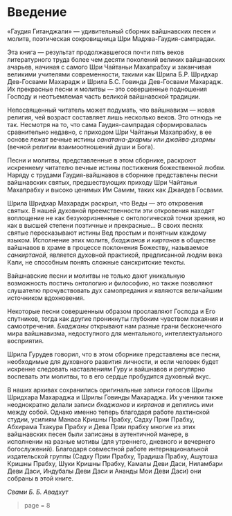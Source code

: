 # Введение

«Гаудия Гитанджали» — удивительный сборник вайшнавских песен и молитв, поэтическая сокровищница Шри Мадхва-Гаудия-сампрадаи.

Эта книга — результат продолжавшегося почти пять веков литературного труда более чем десяти поколений великих вайшнавских ачарьев, начиная с самого Шри Чайтаньи Махапрабху и заканчивая великими учителями современности, такими как Шрила Б.Р. Шридхар Дев-Госвами Махарадж и Шрила Б.С. Говинда Дев-Госвами Махарадж. Их прекрасные песни и молитвы — это совершенные подношения Господу и неотъемлемая часть великой вайшнавской традиции.

Непосвященный читатель может подумать, что вайшнавизм — новая религия, чей возраст составляет лишь несколько веков. Это отнюдь не так. Несмотря на то, что сама Гаудия-сампрадая сформировалась сравнительно недавно, с приходом Шри Чайтаньи Махапрабху, в ее основе лежат вечные истины *санатана-дхармы* или *джайва-дхармы* (вечной религии взаимоотношений души и Бога).

Песни и молитвы, представленные в этом сборнике, раскроют искреннему читателю вечные истины постижения божественной любви. Наряду с трудами Гаудия-вайшнавов в сборнике представлены песни вайшнавских святых, предшествующих приходу Шри Чайтаньи Махапрабху и высоко ценимых Им Самим, таких как Джаядев Госвами.

Шрила Шридхар Махарадж раскрыл, что Веды — это откровения святых. В нашей духовной преемственности эти откровения находят воплощение не как безукоризненные с онтологической точки зрения, но как в высшей степени поэтичные и прекрасные… В своих песнях святые пересказывают истины Вед простым и понятным каждому языком. Исполнение этих молитв, *бхаджанов* и *киртанов* в обществе вайшнавов в храме в процессе поклонения Божеству, называемое *санкиртаной*, является духовной практикой, предписанной людям века Кали, не способным понять сложные санскритские тексты.

Вайшнавские песни и молитвы не только дают уникальную возможность постичь онтологию и философию, но также позволяют слушателю прочувствовать дух самопредания и являются величайшим источником вдохновения.

Некоторые песни совершенным образом прославляют Господа и Его спутников, тогда как другие проникнуты глубоким чувством покаяния и самоотречения. *Бхаджаны* открывают нам разные грани бесконечного мира вайшнавизма, недоступного для ментального, интеллектуального восприятия.

Шрила Гурудев говорил, что в этом сборнике представлены все песни, необходимые для духовного развития личности, и если человек будет искренне следовать наставлениям Гуру и вайшнавов и регулярно воспевать эти молитвы, то в его сердце пробудится духовный вкус.

В наших архивах сохранились оригинальные записи голосов Шрилы Шридхара Махараджа и Шрилы Говинды Махараджа. Их ученики также неоднократно делали записи *бхаджанов* и *киртанов* и делились ими между собой. Однако именно теперь благодаря работе лахтинской студии, усилиям Манаса Кришны Прабху, Садху Прии Прабху, Абхирама Тхакура Прабху и Дева Прии прабху многие из этих вайшнавских песен были записаны в аутентичной манере, в исполнении на разные мотивы (для утреннего, дневного и вечернего богослужений). Благодаря совместной работе интернациональной издательской группы (Садху Прии Прабху, Традиша Прабху, Ашутоша Кришны Прабху, Шуки Кришны Прабху, Камалы Деви Даси, Ниламбари Деви Даси, Индубалы Деви Даси и Ананды Мои Деви Даси) они собраны в этой книге.

*Свами Б. Б. Авадхут*


> page = 8
